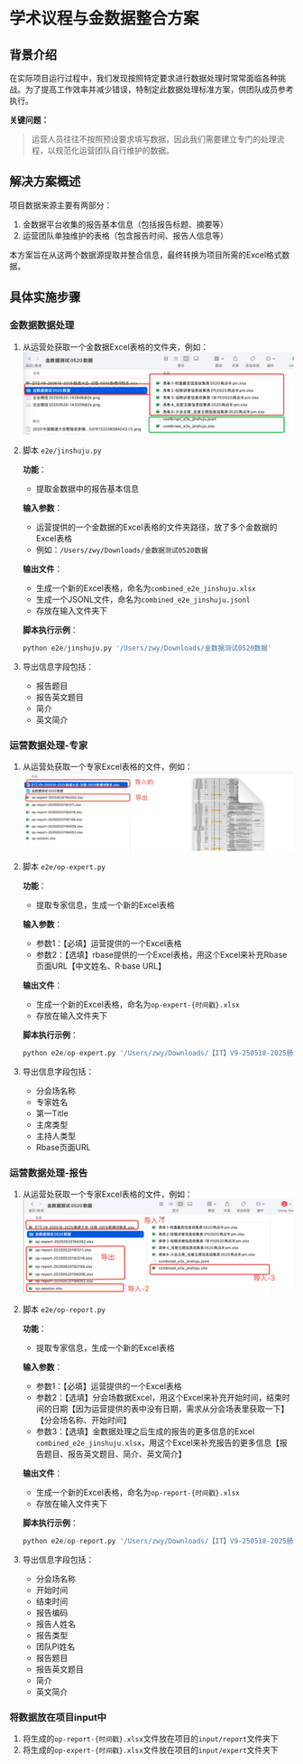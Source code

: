 # 学术议程与金数据整合方案

## 背景介绍
在实际项目运行过程中，我们发现按照特定要求进行数据处理时常常面临各种挑战。为了提高工作效率并减少错误，特制定此数据处理标准方案，供团队成员参考执行。

**关键问题：**
> 运营人员往往不按照预设要求填写数据，因此我们需要建立专门的处理流程，以规范化运营团队自行维护的数据。

## 解决方案概述
项目数据来源主要有两部分：
1. 金数据平台收集的报告基本信息（包括报告标题、摘要等）
2. 运营团队单独维护的表格（包含报告时间、报告人信息等）

本方案旨在从这两个数据源提取并整合信息，最终转换为项目所需的Excel格式数据。

## 具体实施步骤

### 金数据数据处理
1. 从运营处获取一个金数据Excel表格的文件夹，例如：
   ![金数据Excel表格文件夹](../public/images/e2e-1.png)

2. 脚本 `e2e/jinshuju.py`

   **功能**：
   - 提取金数据中的报告基本信息
   
   **输入参数**：
   - 运营提供的一个金数据的Excel表格的文件夹路径，放了多个金数据的Excel表格
   - 例如：`/Users/zwy/Downloads/金数据测试0520数据`

   **输出文件**：
   - 生成一个新的Excel表格，命名为`combined_e2e_jinshuju.xlsx`
   - 生成一个JSONL文件，命名为`combined_e2e_jinshuju.jsonl`
   - 存放在输入文件夹下

   **脚本执行示例**：
   ```python
   python e2e/jinshuju.py '/Users/zwy/Downloads/金数据测试0520数据'
   ```

3. 导出信息字段包括：
   - 报告题目
   - 报告英文题目
   - 简介
   - 英文简介
  
### 运营数据处理-专家
1. 从运营处获取一个专家Excel表格的文件，例如：
   ![专家Excel表格](../public/images/e2e-2.png)

2. 脚本 `e2e/op-expert.py`

   **功能**：
   - 提取专家信息，生成一个新的Excel表格
   
   **输入参数**：
   - 参数1：【必填】运营提供的一个Excel表格
   - 参数2：【选填】rbase提供的一个Excel表格，用这个Excel来补充Rbase页面URL【中文姓名、R·base URL】
   
   **输出文件**：
   - 生成一个新的Excel表格，命名为`op-expert-{时间戳}.xlsx`
   - 存放在输入文件夹下
   
   **脚本执行示例**：
   ```python
   python e2e/op-expert.py '/Users/zwy/Downloads/【IT】V9-250518-2025肠道大会-议程-0519新增待联系.xlsx' '/Users/zwy/Downloads/作 者名单-RbaseUrl.xlsx'
   ```

3. 导出信息字段包括：
   - 分会场名称
   - 专家姓名
   - 第一Title
   - 主席类型
   - 主持人类型
   - Rbase页面URL

### 运营数据处理-报告
1. 从运营处获取一个专家Excel表格的文件，例如：
   ![报告Excel表格](../public/images/e2e-3.png)

2. 脚本 `e2e/op-report.py`

   **功能**：
   - 提取专家信息，生成一个新的Excel表格
   
   **输入参数**：
   - 参数1：【必填】运营提供的一个Excel表格
   - 参数2：【选填】分会场数据Excel，用这个Excel来补充开始时间，结束时间的日期【因为运营提供的表中没有日期，需求从分会场表里获取一下】【分会场名称、开始时间】
   - 参数3：【选填】金数据处理之后生成的报告的更多信息的Excel `combined_e2e_jinshuju.xlsx`，用这个Excel来补充报告的更多信息【报告题目、报告英文题目、简介、英文简介】
   
   **输出文件**：
   - 生成一个新的Excel表格，命名为`op-report-{时间戳}.xlsx`
   - 存放在输入文件夹下
   
   **脚本执行示例**：
   ```python
   python e2e/op-report.py '/Users/zwy/Downloads/【IT】V9-250518-2025肠道大会-议程-0519新增待联系.xlsx' '/Users/zwy/Downloads/op-session.xlsx' '/Users/zwy/Downloads/金数据测试0520数据/combined_e2e_jinshuju.xlsx'
   ```

3. 导出信息字段包括：
   - 分会场名称
   - 开始时间
   - 结束时间
   - 报告编码
   - 报告人姓名
   - 报告类型
   - 团队PI姓名
   - 报告题目
   - 报告英文题目
   - 简介
   - 英文简介

### 将数据放在项目input中
1. 将生成的`op-report-{时间戳}.xlsx`文件放在项目的`input/report`文件夹下
2. 将生成的`op-expert-{时间戳}.xlsx`文件放在项目的`input/expert`文件夹下
